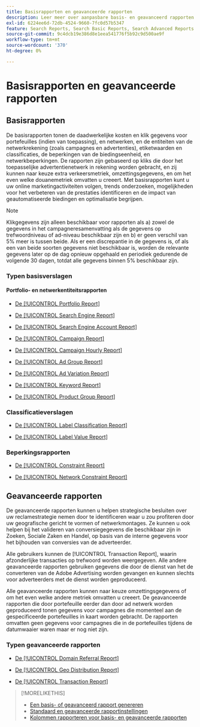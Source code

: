 ```yaml
---
title: Basisrapporten en geavanceerde rapporten
description: Leer meer over aanpasbare basis- en geavanceerd rapporten.
exl-id: 6224ee6d-72db-4524-9660-7fc0d57b5347
feature: Search Reports, Search Basic Reports, Search Advanced Reports
source-git-commit: 9c4dcb19e386d8e1eea541776f5b92c9d500ae9f
workflow-type: tm+mt
source-wordcount: '370'
ht-degree: 0%

---
```


# Basisrapporten en geavanceerde rapporten

## Basisrapporten

De basisrapporten tonen de daadwerkelijke kosten en klik gegevens voor portefeuilles (indien van toepassing), en netwerken, en de entiteiten van de netwerkrekening (zoals campagnes en advertenties), etiketwaarden en classificaties, de beperkingen van de biedingseenheid, en netwerkbeperkingen. De rapporten zijn gebaseerd op kliks die door het toepasselijke advertentienetwerk in rekening worden gebracht, en zij kunnen naar keuze extra verkeersmetriek, omzettingsgegevens, en om het even welke douanemetriek omvatten u creeert. Met basisrapporten kunt u uw online marketingactiviteiten volgen, trends onderzoeken, mogelijkheden voor het verbeteren van de prestaties identificeren en de impact van geautomatiseerde biedingen en optimalisatie begrijpen.

>[!NOTE]
>
>Klikgegevens zijn alleen beschikbaar voor rapporten als a) zowel de gegevens in het campagneresamenvatting als de gegevens op trefwoordniveau of ad-niveau beschikbaar zijn en b) er geen verschil van 5% meer is tussen beide. Als er een discrepantie in de gegevens is, of als een van beide soorten gegevens niet beschikbaar is, worden de relevante gegevens later op de dag opnieuw opgehaald en periodiek gedurende de volgende 30 dagen, totdat alle gegevens binnen 5% beschikbaar zijn.

### Typen basisverslagen

#### Portfolio- en netwerkentiteitsrapporten

* [De [!UICONTROL Portfolio Report]](/help/search-social-commerce/reports/management/basic-advanced/portfolio-report.md)

* [De [!UICONTROL Search Engine Report]](/help/search-social-commerce/reports/management/basic-advanced/search-engine-report.md)

* [De [!UICONTROL Search Engine Account Report]](/help/search-social-commerce/reports/management/basic-advanced/search-engine-account-report.md)

* [De [!UICONTROL Campaign Report]](/help/search-social-commerce/reports/management/basic-advanced/campaign-report.md)

* [De [!UICONTROL Campaign Hourly Report]](/help/search-social-commerce/reports/management/basic-advanced/campaign-hourly-report.md)

* [De [!UICONTROL Ad Group Report]](/help/search-social-commerce/reports/management/basic-advanced/ad-group-report.md)

* [De [!UICONTROL Ad Variation Report]](/help/search-social-commerce/reports/management/basic-advanced/ad-variation-report.md)

* [De [!UICONTROL Keyword Report]](/help/search-social-commerce/reports/management/basic-advanced/keyword-report.md)

* [De [!UICONTROL Product Group Report]](/help/search-social-commerce/reports/management/basic-advanced/product-group-report.md)

### Classificatieverslagen

* [De [!UICONTROL Label Classification Report]](/help/search-social-commerce/reports/management/basic-advanced/label-classification-report.md)

* [De [!UICONTROL Label Value Report]](/help/search-social-commerce/reports/management/basic-advanced/label-value-report.md)

### Beperkingsrapporten

* [De [!UICONTROL Constraint Report]](/help/search-social-commerce/reports/management/basic-advanced/constraint-report.md)

* [De [!UICONTROL Network Constraint Report]](/help/search-social-commerce/reports/management/basic-advanced/network-constraint-report.md)

## Geavanceerde rapporten

De geavanceerde rapporten kunnen u helpen strategische besluiten over uw reclamestrategie nemen door te identificeren waar u zou profiteren door uw geografische gericht te vormen of netwerkmontages. Ze kunnen u ook helpen bij het valideren van conversiegegevens die beschikbaar zijn in Zoeken, Sociale Zaken en Handel, op basis van de interne gegevens voor het bijhouden van conversies van de adverteerder.

Alle gebruikers kunnen de [!UICONTROL Transaction Report], waarin afzonderlijke transacties op trefwoord worden weergegeven. Alle andere geavanceerde rapporten gebruiken gegevens die door de dienst van het de converteren van de Adobe Advertising worden gevangen en kunnen slechts voor adverteerders met de dienst worden geproduceerd.

Alle geavanceerde rapporten kunnen naar keuze omzettingsgegevens of om het even welke andere metriek omvatten u creeert. De geavanceerde rapporten die door portefeuille eerder dan door ad netwerk worden geproduceerd tonen gegevens voor campagnes die momenteel aan de gespecificeerde portefeuilles in kaart worden gebracht. De rapporten omvatten geen gegevens voor campagnes die in de portefeuilles tijdens de datumwaaier waren maar er nog niet zijn.

### Typen geavanceerde rapporten

* [De [!UICONTROL Domain Referral Report]](/help/search-social-commerce/reports/management/basic-advanced/domain-referral-report.md)

* [De [!UICONTROL Geo Distribution Report]](/help/search-social-commerce/reports/management/basic-advanced/geo-distribution-report.md)

* [De [!UICONTROL Transaction Report]](/help/search-social-commerce/reports/management/basic-advanced/transaction-report.md)

>[!MORELIKETHIS]
>
>* [Een basis- of geavanceerd rapport genereren](/help/search-social-commerce/reports/management/basic-advanced/basic-advanced-report-generate.md)
>* [Standaard en geavanceerde rapportinstellingen](/help/search-social-commerce/reports/management/basic-advanced/basic-advanced-report-settings.md)
>* [Kolommen rapporteren voor basis- en geavanceerde rapporten](/help/search-social-commerce/reports/management/basic-advanced/basic-advanced-report-columns.md)
